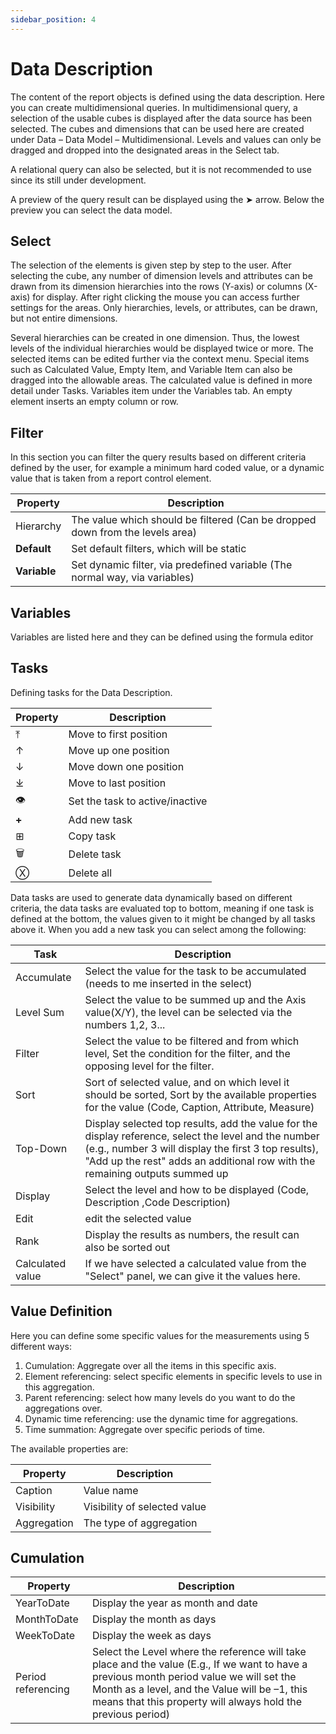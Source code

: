 ```yaml
---
sidebar_position: 4
---
```


# Data Description

The content of the report objects is defined using the data description. Here you can create multidimensional queries. In multidimensional query, a selection of the usable cubes is displayed after the data source has been selected. The cubes and dimensions that can be used here are created under Data – Data Model – Multidimensional. Levels and values can only be dragged and dropped into the designated areas in the Select tab.

A relational query can also be selected, but it is not recommended to use since its still under development.

A preview of the query result can be displayed using the ➤ arrow. Below the preview you can select the data model.

## Select

The selection of the elements is given step by step to the user. After selecting the cube, any number of dimension levels and attributes can be drawn from its dimension hierarchies into the rows (Y-axis) or columns (X-axis) for display. After right clicking the mouse you can access further settings for the areas. Only hierarchies, levels, or attributes, can be drawn, but not entire dimensions.

Several hierarchies can be created in one dimension. Thus, the lowest levels of the individual hierarchies would be displayed twice or more. The selected items can be edited further via the context menu. Special items such as Calculated Value, Empty Item, and Variable Item can also be dragged into the allowable areas. The calculated value is defined in more detail under Tasks. Variables item under the Variables tab. An empty element inserts an empty column or row.

## Filter

In this section you can filter the query results based on different criteria defined by the user, for example a minimum hard coded value, or a dynamic value that is taken from a report control element.

| **Property** | **Description** |
| --- | --- |
| Hierarchy | The value which should be filtered (Can be dropped down from the levels area) |
| **Default** | Set default filters, which will be static |
| **Variable** | Set dynamic filter, via predefined variable (The normal way, via variables) |

## Variables

Variables are listed here and they can be defined using the formula editor

## Tasks

Defining tasks for the Data Description.

| **Property** | Description |
| --- | --- |
| ⤒ | Move to first position |
| ↑ | Move up one position |
| ↓ | Move down one position |
| ⤓ | Move to last position |
| 👁 | Set the task to active/inactive |
| **+** | Add new task |
| ⊞ | Copy task |
| 🗑 | Delete task |
| Ⓧ | Delete all |

Data tasks are used to generate data dynamically based on different criteria, the data tasks are evaluated top to bottom, meaning if one task is defined at the bottom, the values given to it might be changed by all tasks above it. When you add a new task you can select among the following:

| Task | Description |
| --- | --- |
| Accumulate | Select the value for the task to be accumulated (needs to me inserted in the select) |
| Level Sum | Select the value to be summed up and the Axis value(X/Y), the level can be selected via the numbers 1,2, 3... |
| Filter | Select the value to be filtered and from which level, Set the condition for the filter, and the opposing level for the filter. |
| Sort | Sort of selected value, and on which level it should be sorted, Sort by the available properties for the value (Code, Caption, Attribute, Measure) |
| Top-Down | Display selected top results, add the value for the display reference, select the level and the number (e.g., number 3 will display the first 3 top results), "Add up the rest" adds an additional row with the remaining outputs summed up |
| Display | Select the level and how to be displayed (Code, Description ,Code Description) |
| Edit | edit the selected value |
| Rank | Display the results as numbers, the result can also be sorted out |
| Calculated value | If we have selected a calculated value from the "Select" panel, we can give it the values here. |

## Value Definition

Here you can define some specific values for the measurements using 5 different ways:

1. Cumulation: Aggregate over all the items in this specific axis.
2. Element referencing: select specific elements in specific levels to use in this aggregation.
3. Parent referencing: select how many levels do you want to do the aggregations over.
4. Dynamic time referencing: use the dynamic time for aggregations.
5. Time summation: Aggregate over specific periods of time.

The available properties are:

| Property | Description |
| --- | --- |
| Caption | Value name |
| Visibility | Visibility of selected value |
| Aggregation | The type of aggregation |

## Cumulation

| Property | Description |
| --- | --- |
| YearToDate | Display the year as month and date |
| MonthToDate | Display the month as days |
| WeekToDate | Display the week as days |
| Period referencing | Select the Level where the reference will take place and the value (E.g., If we want to have a previous month period value we will set the Month as a level, and the Value will be –1, this means that this property will always hold the previous period) |
